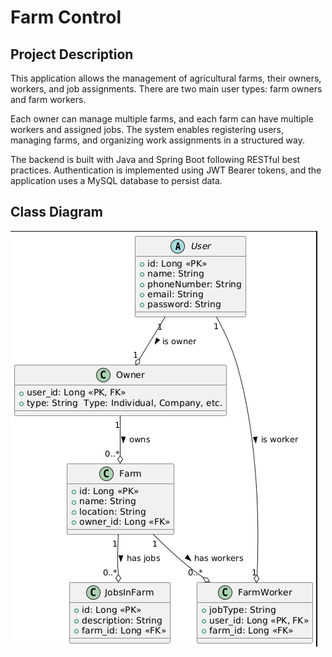 # Farm Control

## Project Description

This application allows the management of agricultural farms, their owners, workers, and job assignments. There are two main user types: farm owners and farm workers.

Each owner can manage multiple farms, and each farm can have multiple workers and assigned jobs. The system enables registering users, managing farms, and organizing work assignments in a structured way.

The backend is built with Java and Spring Boot following RESTful best practices. Authentication is implemented using JWT Bearer tokens, and the application uses a MySQL database to persist data.

## Class Diagram
![Diagrama UML.png](src/main/resources/images/Diagrama%20UML.png)

